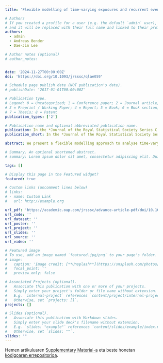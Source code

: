 ```yaml
---
title: 'Flexible modelling of time-varying exposures and recurrent events to analyse training load effects in team sports injuries'

# Authors
# If you created a profile for a user (e.g. the default `admin` user), write the username (folder name) here
# and it will be replaced with their full name and linked to their profile.
authors:
  - admin
  - Andreas Bender
  - Dae-Jin Lee

# Author notes (optional)
# author_notes:


date: '2024-11-27T00:00:00Z'
doi: 'https://doi.org/10.1093/jrsssc/qlae059'

# Schedule page publish date (NOT publication's date).
# publishDate: '2017-01-01T00:00:00Z'

# Publication type.
# Legend: 0 = Uncategorized; 1 = Conference paper; 2 = Journal article;
# 3 = Preprint / Working Paper; 4 = Report; 5 = Book; 6 = Book section;
# 7 = Thesis; 8 = Patent
publication_types: ['2']

# Publication name and optional abbreviated publication name.
publication: In the *Journal of the Royal Statistical Society Series C (Applied Statistics)*
publication_short: In the *Journal of the Royal Statistical Society Series C (Applied Statistics)*

abstract: We present a flexible modelling approach to analyse time-varying exposures and recurrent events in team sports injuries. The approach is based on the piece-wise exponential additive mixed model where the effects of past exposures (i.e. high-intensity training loads) may accumulate over time and present complex forms of association. In order to identify a relevant time window at which past exposures have an impact on the current risk, we propose a penalty approach. We conduct a simulation study to evaluate the performance of the proposed model, under different true weight functions and different levels of heterogeneity between recurrent events. Finally, we illustrate the approach with a case study application involving an elite male football team participating in the Spanish LaLiga competition. The cohort includes time-loss injuries and external training load variables tracked by Global Positioning System devices, during the seasons 2017–2018 and 2018–2019.

# Summary. An optional shortened abstract.
# summary: Lorem ipsum dolor sit amet, consectetur adipiscing elit. Duis posuere tellus ac convallis placerat. Proin tincidunt magna sed ex sollicitudin condimentum.

tags: []

# Display this page in the Featured widget?
featured: true

# Custom links (uncomment lines below)
# links:
# - name: Custom Link
#   url: http://example.org

url_pdf: 'https://academic.oup.com/jrsssc/advance-article-pdf/doi/10.1093/jrsssc/qlae059/60831962/qlae059.pdf'
url_code: ''
url_dataset: ''
url_poster: ''
url_project: ''
url_slides: ''
url_source: ''
url_video: ''

# Featured image
# To use, add an image named `featured.jpg/png` to your page's folder.
# image:
#   caption: 'Image credit: [**Unsplash**](https://unsplash.com/photos/pLCdAaMFLTE)'
#   focal_point: ''
#   preview_only: false

# Associated Projects (optional).
#   Associate this publication with one or more of your projects.
#   Simply enter your project's folder or file name without extension.
#   E.g. `internal-project` references `content/project/internal-project/index.md`.
#   Otherwise, set `projects: []`.
projects: []

# Slides (optional).
#   Associate this publication with Markdown slides.
#   Simply enter your slide deck's filename without extension.
#   E.g. `slides: "example"` references `content/slides/example/index.md`.
#   Otherwise, set `slides: ""`.
slides: ""
---
```



Hemen artikuluaren [Supplementary Material-a](https://github.com/lzumeta/flex-mod-training-loads-recu-injuries/blob/main/Supplementary_material.pdf)
eta beste honetan
[kodigoaren errepositorioa](https://github.com/lzumeta/flex-mod-training-loads-recu-injuries/).
